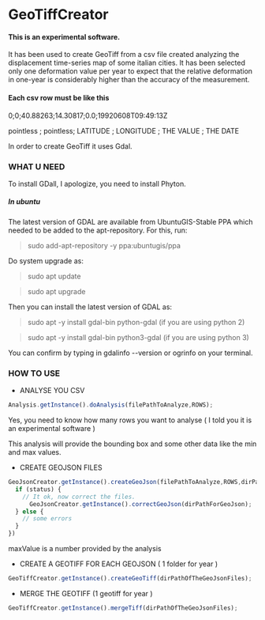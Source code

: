 # GeoTiffCreator

#### This is an experimental software.
It has been used to create GeoTiff from a csv file created analyzing the displacement time-series map of some italian cities.
It has been selected only one deformation value per year to expect that the relative deformation in one-year is considerably higher than the accuracy of the measurement.



#### Each csv row must be like this

0;0;40.88263;14.30817;0.0;19920608T09:49:13Z

pointless ; pointless;  LATITUDE ; LONGITUDE ; THE VALUE ; THE DATE




In order to create GeoTiff it uses Gdal.

### WHAT U NEED 

To install GDall, I apologize, you need to install Phyton.

##### In ubuntu

The latest version of GDAL are available from UbuntuGIS-Stable PPA which needed to be added to the apt-repository. For this, run:

> sudo add-apt-repository -y ppa:ubuntugis/ppa

Do system upgrade as:

> sudo apt update

> sudo apt upgrade

Then you can install the latest version of GDAL as:

> sudo apt -y install gdal-bin python-gdal (if you are using python 2)

> sudo apt -y install gdal-bin python3-gdal (if you are using python 3)

You can confirm by typing in gdalinfo --version or ogrinfo on your terminal.


### HOW TO USE

* ANALYSE YOU CSV
```typescript
Analysis.getInstance().doAnalysis(filePathToAnalyze,ROWS);
```
Yes, you need to know how many rows you want to analyse ( I told you it is an experimental software ) 

This analysis will provide the bounding box and some other data like the min and max values.

* CREATE GEOJSON FILES

```typescript
GeoJsonCreator.getInstance().createGeoJson(filePathToAnalyze,ROWS,dirPathForGeoJson,maxValue).subscribe( (status : boolean) => {
  if (status) {
    // It ok, now correct the files.
      GeoJsonCreator.getInstance().correctGeoJson(dirPathForGeoJson);
  } else {
    // some errors    
  }
})
```
maxValue is a number provided by the analysis

* CREATE A GEOTIFF FOR EACH GEOJSON ( 1 folder for year ) 
```typescript
GeoTiffCreator.getInstance().createGeoTiff(dirPathOfTheGeoJsonFiles);
```

* MERGE THE GEOTIFF (1 geotiff for year )
```typescript
GeoTiffCreator.getInstance().mergeTiff(dirPathOfTheGeoJsonFiles);

```
